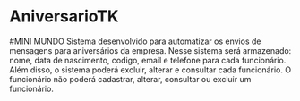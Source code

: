 # AniversarioTK

#MINI MUNDO
Sistema desenvolvido para automatizar os envios de mensagens para aniversários da empresa. Nesse sistema será armazenado: nome, data de nascimento,
codigo, email e telefone para cada funcionário. Além disso, o sistema poderá excluir, alterar e consultar cada funcionário. O funcionário não poderá cadastrar, alterar, consultar ou excluir um funcionário.
